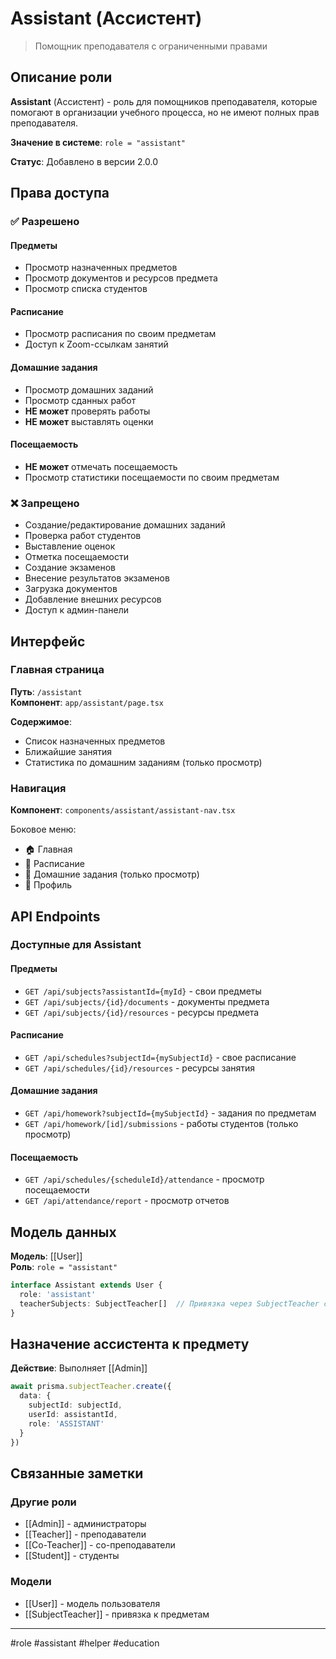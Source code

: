 # Assistant (Ассистент)

> Помощник преподавателя с ограниченными правами

## Описание роли

**Assistant** (Ассистент) - роль для помощников преподавателя, которые помогают в организации учебного процесса, но не имеют полных прав преподавателя.

**Значение в системе**: `role = "assistant"`

**Статус**: Добавлено в версии 2.0.0

## Права доступа

### ✅ Разрешено

#### Предметы
- Просмотр назначенных предметов
- Просмотр документов и ресурсов предмета
- Просмотр списка студентов

#### Расписание
- Просмотр расписания по своим предметам
- Доступ к Zoom-ссылкам занятий

#### Домашние задания
- Просмотр домашних заданий
- Просмотр сданных работ
- **НЕ может** проверять работы
- **НЕ может** выставлять оценки

#### Посещаемость
- **НЕ может** отмечать посещаемость
- Просмотр статистики посещаемости по своим предметам

### ❌ Запрещено

- Создание/редактирование домашних заданий
- Проверка работ студентов
- Выставление оценок
- Отметка посещаемости
- Создание экзаменов
- Внесение результатов экзаменов
- Загрузка документов
- Добавление внешних ресурсов
- Доступ к админ-панели

## Интерфейс

### Главная страница
**Путь**: `/assistant`  
**Компонент**: `app/assistant/page.tsx`

**Содержимое**:
- Список назначенных предметов
- Ближайшие занятия
- Статистика по домашним заданиям (только просмотр)

### Навигация
**Компонент**: `components/assistant/assistant-nav.tsx`

Боковое меню:
- 🏠 Главная
- 📅 Расписание
- 📝 Домашние задания (только просмотр)
- 👤 Профиль

## API Endpoints

### Доступные для Assistant

#### Предметы
- `GET /api/subjects?assistantId={myId}` - свои предметы
- `GET /api/subjects/{id}/documents` - документы предмета
- `GET /api/subjects/{id}/resources` - ресурсы предмета

#### Расписание
- `GET /api/schedules?subjectId={mySubjectId}` - свое расписание
- `GET /api/schedules/{id}/resources` - ресурсы занятия

#### Домашние задания
- `GET /api/homework?subjectId={mySubjectId}` - задания по предметам
- `GET /api/homework/[id]/submissions` - работы студентов (только просмотр)

#### Посещаемость
- `GET /api/schedules/{scheduleId}/attendance` - просмотр посещаемости
- `GET /api/attendance/report` - просмотр отчетов

## Модель данных

**Модель**: [[User]]  
**Роль**: `role = "assistant"`

```typescript
interface Assistant extends User {
  role: 'assistant'
  teacherSubjects: SubjectTeacher[]  // Привязка через SubjectTeacher с role='ASSISTANT'
}
```

## Назначение ассистента к предмету

**Действие**: Выполняет [[Admin]]

```typescript
await prisma.subjectTeacher.create({
  data: {
    subjectId: subjectId,
    userId: assistantId,
    role: 'ASSISTANT'
  }
})
```

## Связанные заметки

### Другие роли
- [[Admin]] - администраторы
- [[Teacher]] - преподаватели
- [[Co-Teacher]] - со-преподаватели
- [[Student]] - студенты

### Модели
- [[User]] - модель пользователя
- [[SubjectTeacher]] - привязка к предметам

---

#role #assistant #helper #education


